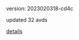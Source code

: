 version: 2023020318-cd4c

updated 32 avds

[details](https://github.com/0x74f917491bfa7ebfa379/ali_avd_db/blob/master/change_log/2023/02/03/18/cd4c.txt)